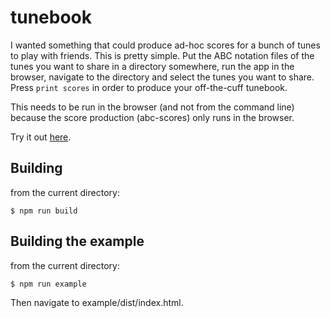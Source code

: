 tunebook
========

I wanted something that could produce ad-hoc scores for a bunch of tunes to play with friends.  This is pretty simple.  Put the ABC notation files of the tunes you want to share in a directory somewhere, run the app in the browser, navigate to the directory and select the tunes you want to share.  Press `print scores` in order to produce your off-the-cuff tunebook.

This needs to be run in the browser (and not from the command line) because the score production (abc-scores) only runs in the browser.

Try it out [here](https://tunebank.org.uk:8606/).

Building
--------

from the current directory:

    $ npm run build

Building the example
--------------------

from the current directory:

    $ npm run example   

Then navigate to example/dist/index.html.
